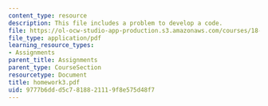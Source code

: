 ```yaml
---
content_type: resource
description: This file includes a problem to develop a code.
file: https://ol-ocw-studio-app-production.s3.amazonaws.com/courses/18-086-mathematical-methods-for-engineers-ii-spring-2006/9777b6ddd5c7818821119f8e575d48f7_homework3.pdf
file_type: application/pdf
learning_resource_types:
- Assignments
parent_title: Assignments
parent_type: CourseSection
resourcetype: Document
title: homework3.pdf
uid: 9777b6dd-d5c7-8188-2111-9f8e575d48f7
---
```

